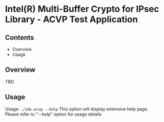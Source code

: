 # Intel(R) Multi-Buffer Crypto for IPsec Library - ACVP Test Application

## Contents

- Overview
- Usage


## Overview

TBD

## Usage

Usage:
    `./imb-acvp --help`   This option will display extensive help page.
    Please refer to "--help" option for usage details


